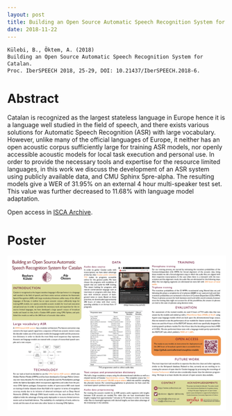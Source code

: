 ```yaml
---
layout: post
title: Building an Open Source Automatic Speech Recognition System for Catalan
date: 2018-11-22
---
```

```
Külebi, B., Öktem, A. (2018) 
Building an Open Source Automatic Speech Recognition System for Catalan. 
Proc. IberSPEECH 2018, 25-29, DOI: 10.21437/IberSPEECH.2018-6.
```

# Abstract
Catalan is recognized as the largest stateless language in Europe hence it is a language well studied in the field of speech, and there exists various solutions for Automatic Speech Recognition (ASR) with large vocabulary. However, unlike many of the official languages of Europe, it neither has an open acoustic corpus sufficiently large for training ASR models, nor openly accessible acoustic models for local task execution and personal use. In order to provide the necessary tools and expertise for the resource limited languages, in this work we discuss the development of an ASR system using publicly available data, and CMU Sphinx 5pre-alpha. The resulting models give a WER of 31.95% on an external 4 hour multi-speaker test set. This value was further decreased to 11.68% with language model adaptation.

Open access in <a href="https://www.isca-speech.org/archive/IberSPEECH_2018/abstracts/IberS18_P1-2_Kulebi.html" target="https://www.isca-speech.org/archive/IberSPEECH_2018/abstracts/IberS18_P1-2_Kulebi.html">ISCA Archive</a>. 

# Poster 

<p align="center"><a href="/img/OKTEM-poster2-catalan.png"><img src="/img/OKTEM-poster2-catalan.png" alt="Alp Öktem's IberSPEECH 2018 poster for publication: Building an Open Source Automatic Speech Recognition System for Catalan." width="700"></a></p>

